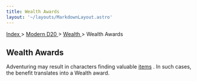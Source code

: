 ```yaml
---
title: Wealth Awards
layout: '~/layouts/MarkdownLayout.astro'
---
```


[ Index ](/) > [ Modern D20 ](/modern.d20.srd) > [ Wealth ](/modern.d20.srd/wealth) > Wealth Awards

##  Wealth Awards

Adventuring may result in characters finding valuable [ items](/modern.d20.srd/equipment/equipment.general) . In such cases, the benefit
translates into a Wealth award.

